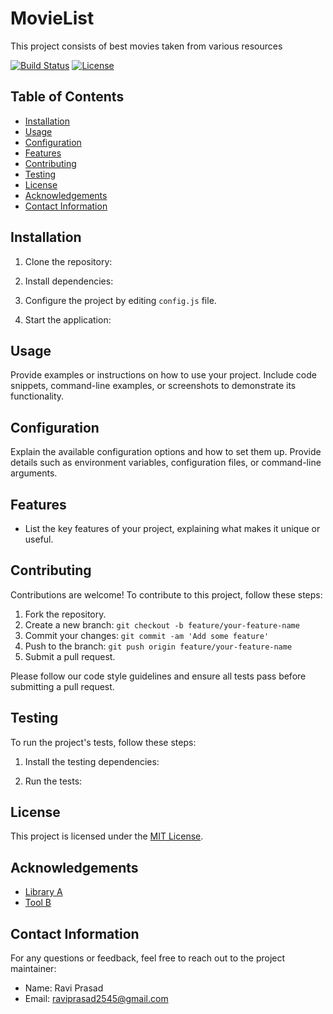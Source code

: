 # MovieList

This project consists of best movies taken from various resources

[![Build Status](https://travis-ci.org/username/repo.svg?branch=master)](https://travis-ci.org/username/repo)
[![License](https://img.shields.io/badge/license-MIT-blue.svg)](https://opensource.org/licenses/MIT)

## Table of Contents

- [Installation](#installation)
- [Usage](#usage)
- [Configuration](#configuration)
- [Features](#features)
- [Contributing](#contributing)
- [Testing](#testing)
- [License](#license)
- [Acknowledgements](#acknowledgements)
- [Contact Information](#contact-information)

## Installation

1. Clone the repository:

2. Install dependencies:

3. Configure the project by editing `config.js` file.

4. Start the application:


## Usage

Provide examples or instructions on how to use your project. Include code snippets, command-line examples, or screenshots to demonstrate its functionality.

## Configuration

Explain the available configuration options and how to set them up. Provide details such as environment variables, configuration files, or command-line arguments.

## Features

- List the key features of your project, explaining what makes it unique or useful.

## Contributing

Contributions are welcome! To contribute to this project, follow these steps:

1. Fork the repository.
2. Create a new branch: `git checkout -b feature/your-feature-name`
3. Commit your changes: `git commit -am 'Add some feature'`
4. Push to the branch: `git push origin feature/your-feature-name`
5. Submit a pull request.

Please follow our code style guidelines and ensure all tests pass before submitting a pull request.

## Testing

To run the project's tests, follow these steps:

1. Install the testing dependencies:

2. Run the tests:


## License

This project is licensed under the [MIT License](https://opensource.org/licenses/MIT).

## Acknowledgements

- [Library A](https://example.com/library-a)
- [Tool B](https://example.com/tool-b)

## Contact Information

For any questions or feedback, feel free to reach out to the project maintainer:

- Name: Ravi Prasad
- Email: raviprasad2545@gmail.com
